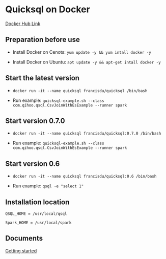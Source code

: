 # Quicksql on Docker

[Docker Hub Link](https://hub.docker.com/r/francisdu/quicksql)

## Preparation before use

- Install Docker on Cenots: `yum update -y && yum intall docker -y`

- Install Docker on Ubuntu: `apt update -y && apt-get intall docker -y`

## Start the latest version

- `docker run -it --name quicksql francisdu/quicksql /bin/bash`

- Run example: `quicksql-example.sh --class com.qihoo.qsql.CsvJoinWithEsExample --runner spark`

## Start version 0.7.0

- `docker run -it --name quicksql francisdu/quicksql:0.7.0 /bin/bash`

- Run example: `quicksql-example.sh --class com.qihoo.qsql.CsvJoinWithEsExample --runner spark`

## Start version 0.6

- `docker run -it --name quicksql francisdu/quicksql:0.6 /bin/bash`

- Run example: `qsql -e "select 1"`

## Installation location

`QSQL_HOME = /usr/local/qsql`

`Spark_HOME = /usr/local/spark`

## Documents

[Getting started](https://quicksql.readthedocs.io/en/latest/reference/getting-started/)